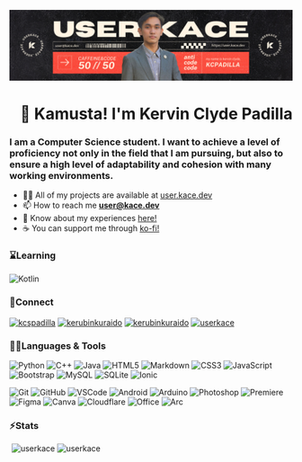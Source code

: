 ![logo](https://github.com/userkace/userkace/blob/main/kamusta_github.png)
<h1 align="right">👋 Kamusta! I'm Kervin Clyde Padilla</h1>
<h3 align="left">I am a Computer Science student. I want to achieve a level of proficiency not only in the field that I am pursuing, but also to ensure a high level of adaptability and cohesion with many working environments.</h3>

- 👨‍💻 All of my projects are available at [user.kace.dev](https://user.kace.dev)
- 📫 How to reach me **user@kace.dev**
- 📄 Know about my experiences [here!](https://user.kace.dev)
- ☕ You can support me through [ko-fi!](https://ko-fi.com/userkace)

<h3 align="left">⌛Learning </h3>

![Kotlin](https://img.shields.io/badge/Kotlin-0095D5?&style=for-the-badge&logo=kotlin&logoColor=white)

<h3 align="left">🔗Connect</h3>
<!--Socials-->
<p align="left">
<a href="https://linkedin.com/in/kcspadilla" target="blank"><img align="center" src="https://img.shields.io/badge/LinkedIn-0077B5?style=for-the-badge&logo=linkedin&logoColor=white" alt="kcspadilla"/></a>
<a href="https://twitter.com/kerubinkuraido" target="blank"><img align="center" src="https://img.shields.io/badge/Twitter-1DA1F2?style=for-the-badge&logo=twitter&logoColor=white" alt="kerubinkuraido"/></a>
<a href="https://instagram.com/kerubinkuraido" target="blank"><img align="center" src="https://img.shields.io/badge/Instagram-E4405F?style=for-the-badge&logo=instagram&logoColor=white" alt="kerubinkuraido"/></a>
<a href="https://www.youtube.com/c/userkace" target="blank"><img align="center" src="https://img.shields.io/badge/YouTube-FF0000?style=for-the-badge&logo=youtube&logoColor=white" alt="userkace"/></a>
</p>

<h3 align="left">💾🔧Languages & Tools</h3>
<!--Languages-->

![Python](https://img.shields.io/badge/Python-14354C?style=for-the-badge&logo=python&logoColor=white)
![C++](https://img.shields.io/badge/C%2B%2B-00599C?style=for-the-badge&logo=c%2B%2B&logoColor=white)
![Java](https://img.shields.io/badge/Java-ED8B00?style=for-the-badge&logo=openjdk&logoColor=white)
![HTML5](https://img.shields.io/badge/HTML5-E34F26?style=for-the-badge&logo=html5&logoColor=white)
![Markdown](https://img.shields.io/badge/Markdown-000000?style=for-the-badge&logo=markdown&logoColor=white)
![CSS3](https://img.shields.io/badge/CSS3-1572B6?style=for-the-badge&logo=css3&logoColor=white)
![JavaScript](https://img.shields.io/badge/JavaScript-F7DF1E?style=for-the-badge&logo=JavaScript&logoColor=white)
![Bootstrap](https://img.shields.io/badge/Bootstrap-563D7C?style=for-the-badge&logo=bootstrap&logoColor=white)
![MySQL](https://img.shields.io/badge/MySQL-00000F?style=for-the-badge&logo=mysql&logoColor=white)
![SQLite](https://img.shields.io/badge/SQLite-07405E?style=for-the-badge&logo=sqlite&logoColor=white)
![Ionic](https://img.shields.io/badge/Ionic-3880FF?style=for-the-badge&logo=ionic&logoColor=white)
<!--Tools-->

![Git](https://img.shields.io/badge/GIT-E44C30?style=for-the-badge&logo=git&logoColor=white)
![GitHub](https://img.shields.io/badge/GitHub-100000?style=for-the-badge&logo=github&logoColor=white)
![VSCode](https://img.shields.io/badge/Visual_Studio_Code-0078D4?style=for-the-badge&logo=visual%20studio%20code&logoColor=white)
![Android](https://img.shields.io/badge/Android_Studio-3DDC84?style=for-the-badge&logo=android-studio&logoColor=white)
![Arduino](https://img.shields.io/badge/-Arduino-00979D?style=for-the-badge&logo=Arduino&logoColor=white)
![Photoshop](https://img.shields.io/badge/Adobe%20Photoshop-31A8FF?logo=adobephotoshop&logoColor=fff&style=for-the-badge)
![Premiere](https://img.shields.io/badge/Adobe%20Premiere%20Pro-9999FF?style=for-the-badge&logo=Adobe%20Premiere%20Pro&logoColor=white)
![Figma](https://img.shields.io/badge/Figma-F24E1E?style=for-the-badge&logo=figma&logoColor=white)
![Canva](https://img.shields.io/badge/Canva-%2300C4CC.svg?&style=for-the-badge&logo=Canva&logoColor=white)
![Cloudflare](https://img.shields.io/badge/Cloudflare-F38020?style=for-the-badge&logo=Cloudflare&logoColor=white)
![Office](https://img.shields.io/badge/Microsoft_Office-D83B01?style=for-the-badge&logo=microsoft-office&logoColor=white)
![Arc](https://img.shields.io/badge/Arc-3139fb?style=for-the-badge&logo=Arc&logoColor=white)


<h3 align="left">⚡Stats</h3>
<!--Stats-->

<p>&nbsp;<img align="top" src="https://github-readme-stats.vercel.app/api?username=userkace&show_icons=true&theme=dark&hide_border=true&locale=en&layout=compact" alt="userkace"/>&nbsp;<img align="top" src="https://github-readme-stats.vercel.app/api/top-langs?username=userkace&show_icons=true&theme=dark&hide_border=true&locale=en&layout=compact" alt="userkace"/></p>
